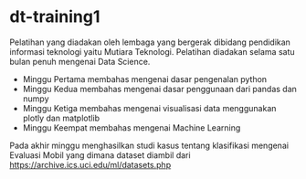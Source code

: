 # dt-training1

Pelatihan yang diadakan oleh lembaga yang bergerak dibidang pendidikan informasi teknologi yaitu Mutiara Teknologi. Pelatihan diadakan selama satu bulan penuh mengenai Data Science.

- Minggu Pertama membahas mengenai dasar pengenalan python
- Minggu Kedua membahas mengenai dasar penggunaan dari pandas dan numpy
- Minggu Ketiga membahas mengenai visualisasi data menggunakan plotly dan matplotlib
- Minggu Keempat membahas mengenai Machine Learning

Pada akhir minggu menghasilkan studi kasus tentang klasifikasi mengenai Evaluasi Mobil yang dimana dataset diambil dari https://archive.ics.uci.edu/ml/datasets.php
